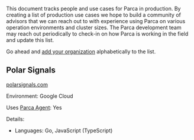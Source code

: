 <!--

Inspired by https://raw.githubusercontent.com/prometheus-operator/prometheus-operator/main/ADOPTERS.md

Insert your entry using this template keeping the list alphabetically sorted:

## <Company/Organization Name>

https://our-link.com/

Environments: AWS, Azure, Google Cloud, Bare Metal, etc

Uses [Parca Agent](https://github.com/parca-dev/parca-agent): Yes | No

Details (optional):
- Languages: C, C++, Elixir, Go, Java, JavaScript, .NET, Python, Ruby, Rust

-->

This document tracks people and use cases for Parca in production. By creating a list of production use cases we hope to build a community of advisors that we can reach out to with experience using Parca on various operation environments and cluster sizes. The Parca development team may reach out periodically to check-in on how Parca is working in the field and update this list.

Go ahead and [add your organization](https://github.dev/parca-dev/parca/edit/main/ADOPTERS.md) alphabetically to the list.

## Polar Signals

[polarsignals.com](https://www.polarsignals.com/)

Environment: Google Cloud

Uses [Parca Agent](https://github.com/parca-dev/parca-agent): Yes

Details:

- Languages: Go, JavaScript (TypeScript)
